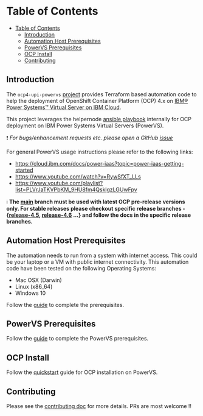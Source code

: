 # Table of Contents

- [Table of Contents](#table-of-contents)
  - [Introduction](#introduction)
  - [Automation Host Prerequisites](#automation-host-prerequisites)
  - [PowerVS Prerequisites](#powervs-prerequisites)
  - [OCP Install](#ocp-install)
  - [Contributing](#contributing)


## Introduction

The `ocp4-upi-powervs` [project](https://github.com/ocp-power-automation/ocp4-upi-powervs) provides Terraform based automation code to help the deployment of OpenShift Container Platform (OCP) 4.x on [IBM® Power Systems™ Virtual Server on IBM Cloud](https://www.ibm.com/cloud/power-virtual-server).

This project leverages the helpernode [ansible playbook](https://github.com/RedHatOfficial/ocp4-helpernode) internally for OCP deployment on IBM Power Systems Virtual Servers (PowerVS).

:heavy_exclamation_mark: *For bugs/enhancement requests etc. please open a GitHub [issue](https://github.com/ocp-power-automation/ocp4-upi-powervs/issues)*

For general PowerVS usage instructions please refer to the following links:
- https://cloud.ibm.com/docs/power-iaas?topic=power-iaas-getting-started
- https://www.youtube.com/watch?v=RywSfXT_LLs
- https://www.youtube.com/playlist?list=PLVrJaTKVPbKM_9HU8fm4QsklgzLGUwFpv


:information_source: **The [main](https://github.com/ocp-power-automation/ocp4-upi-powervs/tree/master) branch must be used with latest OCP pre-release versions only.
For stable releases please checkout specific release branches - {[release-4.5](https://github.com/ocp-power-automation/ocp4-upi-powervs/tree/release-4.5), [release-4.6](https://github.com/ocp-power-automation/ocp4-upi-powervs/tree/release-4.6) ...} and follow the docs in the specific release branches.**


## Automation Host Prerequisites

The automation needs to run from a system with internet access. This could be your laptop or a VM with public internet connectivity. This automation code have been tested on the following Operating Systems:
- Mac OSX (Darwin)
- Linux (x86_64)
- Windows 10

Follow the [guide](docs/automation_host_prereqs.md) to complete the prerequisites.

## PowerVS Prerequisites

Follow the [guide](docs/ocp_prereqs_powervs.md) to complete the PowerVS prerequisites.

## OCP Install

Follow the [quickstart](docs/quickstart.md) guide for OCP installation on PowerVS.


## Contributing
Please see the [contributing doc](https://github.com/ocp-power-automation/ocp4-upi-powervs/blob/master/CONTRIBUTING.md) for more details.
PRs are most welcome !!
